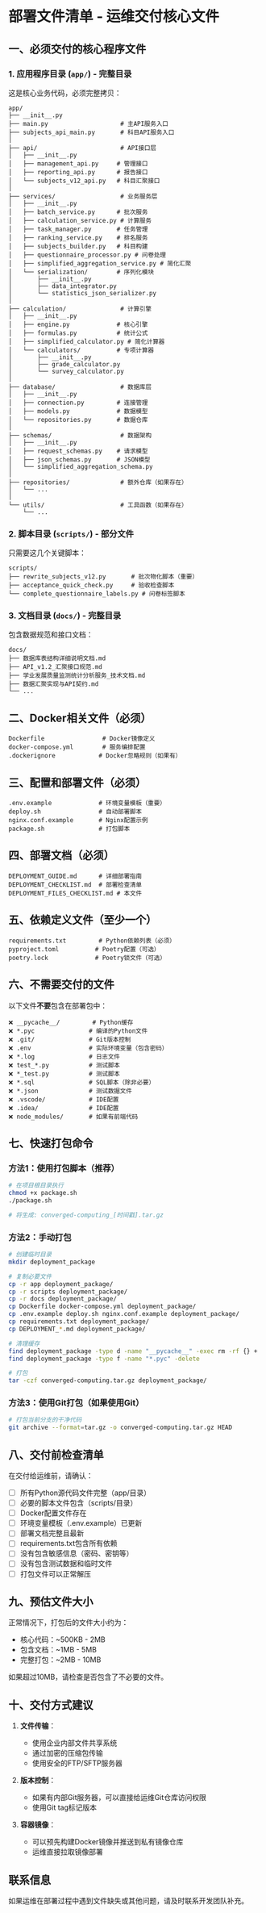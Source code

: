 # 部署文件清单 - 运维交付核心文件

## 一、必须交付的核心程序文件

### 1. 应用程序目录 (`app/`) - 完整目录
这是核心业务代码，必须完整拷贝：

```
app/
├── __init__.py
├── main.py                    # 主API服务入口
├── subjects_api_main.py       # 科目API服务入口
│
├── api/                       # API接口层
│   ├── __init__.py
│   ├── management_api.py     # 管理接口
│   ├── reporting_api.py      # 报告接口
│   └── subjects_v12_api.py   # 科目汇聚接口
│
├── services/                  # 业务服务层
│   ├── __init__.py
│   ├── batch_service.py      # 批次服务
│   ├── calculation_service.py # 计算服务
│   ├── task_manager.py       # 任务管理
│   ├── ranking_service.py    # 排名服务
│   ├── subjects_builder.py   # 科目构建
│   ├── questionnaire_processor.py # 问卷处理
│   ├── simplified_aggregation_service.py # 简化汇聚
│   └── serialization/        # 序列化模块
│       ├── __init__.py
│       ├── data_integrator.py
│       └── statistics_json_serializer.py
│
├── calculation/               # 计算引擎
│   ├── __init__.py
│   ├── engine.py             # 核心引擎
│   ├── formulas.py           # 统计公式
│   ├── simplified_calculator.py # 简化计算器
│   └── calculators/          # 专项计算器
│       ├── __init__.py
│       ├── grade_calculator.py
│       └── survey_calculator.py
│
├── database/                  # 数据库层
│   ├── __init__.py
│   ├── connection.py         # 连接管理
│   ├── models.py             # 数据模型
│   └── repositories.py       # 数据仓库
│
├── schemas/                   # 数据架构
│   ├── __init__.py
│   ├── request_schemas.py    # 请求模型
│   ├── json_schemas.py       # JSON模型
│   └── simplified_aggregation_schema.py
│
├── repositories/              # 额外仓库（如果存在）
│   └── ...
│
└── utils/                     # 工具函数（如果存在）
    └── ...
```

### 2. 脚本目录 (`scripts/`) - 部分文件
只需要这几个关键脚本：

```
scripts/
├── rewrite_subjects_v12.py       # 批次物化脚本（重要）
├── acceptance_quick_check.py     # 验收检查脚本
└── complete_questionnaire_labels.py # 问卷标签脚本
```

### 3. 文档目录 (`docs/`) - 完整目录
包含数据规范和接口文档：

```
docs/
├── 数据库表结构详细说明文档.md
├── API_v1.2_汇聚接口规范.md
├── 学业发展质量监测统计分析服务_技术文档.md
├── 数据汇聚实现与API契约.md
└── ...
```

## 二、Docker相关文件（必须）

```
Dockerfile                # Docker镜像定义
docker-compose.yml        # 服务编排配置
.dockerignore            # Docker忽略规则（如果有）
```

## 三、配置和部署文件（必须）

```
.env.example             # 环境变量模板（重要）
deploy.sh                # 自动部署脚本
nginx.conf.example       # Nginx配置示例
package.sh               # 打包脚本
```

## 四、部署文档（必须）

```
DEPLOYMENT_GUIDE.md      # 详细部署指南
DEPLOYMENT_CHECKLIST.md  # 部署检查清单
DEPLOYMENT_FILES_CHECKLIST.md # 本文件
```

## 五、依赖定义文件（至少一个）

```
requirements.txt         # Python依赖列表（必须）
pyproject.toml          # Poetry配置（可选）
poetry.lock             # Poetry锁文件（可选）
```

## 六、不需要交付的文件

以下文件**不要**包含在部署包中：

```
❌ __pycache__/         # Python缓存
❌ *.pyc               # 编译的Python文件
❌ .git/               # Git版本控制
❌ .env                # 实际环境变量（包含密码）
❌ *.log               # 日志文件
❌ test_*.py           # 测试脚本
❌ *_test.py           # 测试脚本
❌ *.sql               # SQL脚本（除非必要）
❌ *.json              # 测试数据文件
❌ .vscode/            # IDE配置
❌ .idea/              # IDE配置
❌ node_modules/       # 如果有前端代码
```

## 七、快速打包命令

### 方法1：使用打包脚本（推荐）

```bash
# 在项目根目录执行
chmod +x package.sh
./package.sh

# 将生成: converged-computing_[时间戳].tar.gz
```

### 方法2：手动打包

```bash
# 创建临时目录
mkdir deployment_package

# 复制必要文件
cp -r app deployment_package/
cp -r scripts deployment_package/
cp -r docs deployment_package/
cp Dockerfile docker-compose.yml deployment_package/
cp .env.example deploy.sh nginx.conf.example deployment_package/
cp requirements.txt deployment_package/
cp DEPLOYMENT_*.md deployment_package/

# 清理缓存
find deployment_package -type d -name "__pycache__" -exec rm -rf {} +
find deployment_package -type f -name "*.pyc" -delete

# 打包
tar -czf converged-computing.tar.gz deployment_package/
```

### 方法3：使用Git打包（如果使用Git）

```bash
# 打包当前分支的干净代码
git archive --format=tar.gz -o converged-computing.tar.gz HEAD
```

## 八、交付前检查清单

在交付给运维前，请确认：

- [ ] 所有Python源代码文件完整（app/目录）
- [ ] 必要的脚本文件包含（scripts/目录）
- [ ] Docker配置文件存在
- [ ] 环境变量模板（.env.example）已更新
- [ ] 部署文档完整且最新
- [ ] requirements.txt包含所有依赖
- [ ] 没有包含敏感信息（密码、密钥等）
- [ ] 没有包含测试数据和临时文件
- [ ] 打包文件可以正常解压

## 九、预估文件大小

正常情况下，打包后的文件大小约为：
- 核心代码：~500KB - 2MB
- 包含文档：~1MB - 5MB
- 完整打包：~2MB - 10MB

如果超过10MB，请检查是否包含了不必要的文件。

## 十、交付方式建议

1. **文件传输**：
   - 使用企业内部文件共享系统
   - 通过加密的压缩包传输
   - 使用安全的FTP/SFTP服务器

2. **版本控制**：
   - 如果有内部Git服务器，可以直接给运维Git仓库访问权限
   - 使用Git tag标记版本

3. **容器镜像**：
   - 可以预先构建Docker镜像并推送到私有镜像仓库
   - 运维直接拉取镜像部署

## 联系信息

如果运维在部署过程中遇到文件缺失或其他问题，请及时联系开发团队补充。